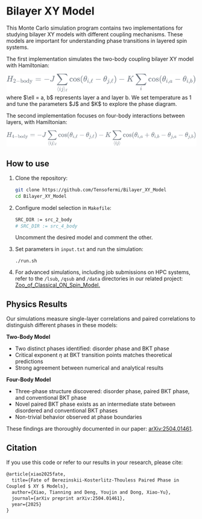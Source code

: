 # Bilayer XY Model

This Monte Carlo simulation program contains two implementations for studying bilayer XY models with different coupling mechanisms. These models are important for understanding phase transitions in layered spin systems.

The first implementation simulates the two-body coupling bilayer XY model with Hamiltonian:
<div align="center">
  <img src="doc/H_2.svg">
</div>
where $\ell = a, b$ represents layer a and layer b. We set temperature as 1 and tune the parameters $J$ and $K$ to explore the phase diagram.

The second implementation focuses on four-body interactions between layers, with Hamiltonian:
<div align="center">
  <img src="doc/H_4.svg">
</div>

## How to use

1. Clone the repository:
    ```bash
    git clone https://github.com/Tensofermi/Bilayer_XY_Model
    cd Bilayer_XY_Model
    ```

2. Configure model selection in `Makefile`:
    ```bash
    SRC_DIR := src_2_body
    # SRC_DIR := src_4_body
    ```
    Uncomment the desired model and comment the other.

3.  Set parameters in `input.txt` and run the simulation:
    ```
    ./run.sh
    ```

4. For advanced simulations, including job submissions on HPC systems, refer to the `/lsub`, `/qsub` and `/data` directories in our related project:  [Zoo_of_Classical_ON_Spin_Model.](https://github.com/Tensofermi/Zoo_of_Classical_ON_Spin_Model)


## Physics Results
Our simulations measure single-layer correlations and paired correlations to distinguish different phases in these models:

__Two-Body Model__

- Two distinct phases identified: disorder phase and BKT phase
- Critical exponent $\eta$ at BKT transition points matches theoretical predictions
- Strong agreement between numerical and analytical results

__Four-Body Model__

- Three-phase structure discovered: disorder phase, paired BKT phase, and conventional BKT phase
- Novel paired BKT phase exists as an intermediate state between disordered and conventional BKT phases
- Non-trivial behavior observed at phase boundaries

These findings are thoroughly documented in our paper: [arXiv:2504.01461](https://arxiv.org/abs/2504.01461).

## Citation
If you use this code or refer to our results in your research, please cite:
``` TEXT
@article{xiao2025fate,
  title={Fate of Berezinskii-Kosterlitz-Thouless Paired Phase in Coupled $ XY $ Models},
  author={Xiao, Tianning and Deng, Youjin and Dong, Xiao-Yu},
  journal={arXiv preprint arXiv:2504.01461},
  year={2025}
}
```